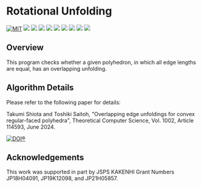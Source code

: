 # Rotational Unfolding

[![MIT](https://img.shields.io/badge/license-MIT-9e1836.svg?logo=&style=plastic)](LICENSE)
<img src="https://img.shields.io/badge/purpose-research-8A2BE2.svg?logo=&style=plastic">
<img src="https://img.shields.io/github/v/release/ShiotaTakumi/RotationalUnfolding?style=plastic">
<img src="https://img.shields.io/github/repo-size/ShiotaTakumi/RotationalUnfolding?style=plastic">
<img src="https://img.shields.io/github/last-commit/ShiotaTakumi/RotationalUnfolding?style=plastic">
<img src="https://img.shields.io/badge/MacOS-15.5-000000.svg?logo=macOS&style=plastic">
<img src="https://img.shields.io/badge/Shell-bash-FFD500.svg?logo=shell&style=plastic">
<img src="https://img.shields.io/badge/C++-GCC%2014.2.0-00599C.svg?logo=cplusplus&style=plastic">
<img src="https://img.shields.io/badge/Python-3.12.0-3776AB.svg?logo=python&style=plastic">
<img src="https://img.shields.io/badge/WolframScript-1.12.0-DD1100.svg?logo=wolframmathematica&style=plastic">


## Overview
This program checks whether a given polyhedron, in which all edge lengths are equal, has an overlapping unfolding.

## Algorithm Details
Please refer to the following paper for details:

Takumi Shiota and Toshiki Saitoh, "Overlapping edge unfoldings for convex regular-faced polyhedra", Theoretical Computer Science, Vol. 1002, Article 114593, June 2024.

[![DOI®](https://img.shields.io/badge/DOI%C2%AE-10.1016/j.tcs.2024.114593-FAB70C.svg?logo=doi&style=plastic)](https://doi.org/10.1016/j.tcs.2024.114593)

## Acknowledgements
This work was supported in part by JSPS KAKENHI Grant Numbers JP18H04091, JP19K12098, and JP21H05857.
